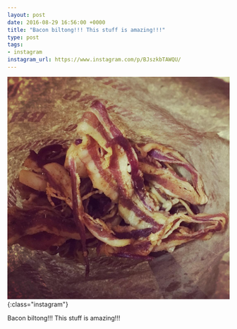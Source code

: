 ```yaml
---
layout: post
date: 2016-08-29 16:56:00 +0000
title: "Bacon biltong!!! This stuff is amazing!!!"
type: post
tags:
- instagram
instagram_url: https://www.instagram.com/p/BJszkbTAWQU/
---
```


![Instagram - BJszkbTAWQU](/img/BJszkbTAWQU.jpg){:class="instagram"}

Bacon biltong!!! This stuff is amazing!!!
